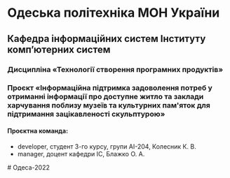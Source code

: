# Одеська політехніка МОН України
## Кафедра інформаційних систем Інституту комп’ютерних систем
### Дисципліна «Технології створення програмних продуктів»
### Проєкт «Інформаційна підтримка задоволення потреб у отриманні інформації про доступне житло та заклади харчування поблизу музеїв та культурних пам'яток для підтримання зацікавленості скульптурою»
#### Проєктна команда:
<ul>
    <li>developer, студент 3-го курсу, групи АІ-204, Колесник К. В.</li>
    <li>manager, доцент кафедри ІС, Блажко О. А.</li>
</ul>
# Одеса-2022